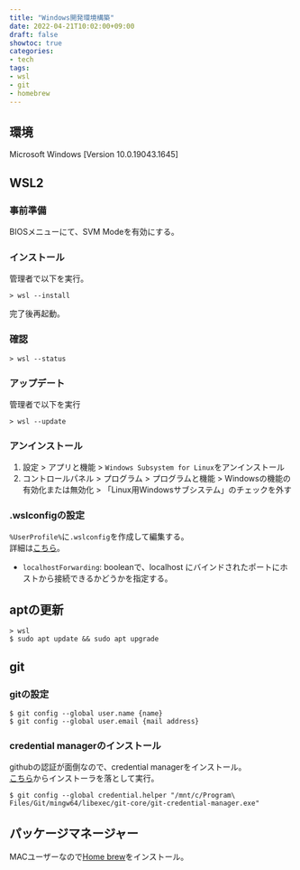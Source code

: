 ```yaml
---
title: "Windows開発環境構築"
date: 2022-04-21T10:02:00+09:00
draft: false
showtoc: true
categories:
- tech
tags: 
- wsl
- git
- homebrew
---
```

## 環境
Microsoft Windows [Version 10.0.19043.1645]

## WSL2
### 事前準備
BIOSメニューにて、SVM Modeを有効にする。

### インストール
管理者で以下を実行。
```shell
> wsl --install
```
完了後再起動。

### 確認
```shell
> wsl --status
```

### アップデート
管理者で以下を実行
```shell
> wsl --update
```

### アンインストール
1. 設定 > アプリと機能 > `Windows Subsystem for Linux`をアンインストール
1. コントロールパネル > プログラム > プログラムと機能 > Windowsの機能の有効化または無効化 > 「Linux用Windowsサブシステム」のチェックを外す

### .wslconfigの設定
`%UserProfile%`に`.wslconfig`を作成して編集する。  
詳細は[こちら](https://docs.microsoft.com/ja-jp/windows/wsl/wsl-config)。
+ `localhostForwarding`: booleanで、localhost にバインドされたポートにホストから接続できるかどうかを指定する。


## aptの更新
```shell
> wsl
$ sudo apt update && sudo apt upgrade
```

## git
### gitの設定
```shell
$ git config --global user.name {name}
$ git config --global user.email {mail address}
```

### credential managerのインストール
githubの認証が面倒なので、credential managerをインストール。  
[こちら](https://github.com/microsoft/Git-Credential-Manager-for-Windows)からインストーラを落として実行。
```shell
$ git config --global credential.helper "/mnt/c/Program\ Files/Git/mingw64/libexec/git-core/git-credential-manager.exe"
```

## パッケージマネージャー
MACユーザーなので[Home brew](https://brew.sh/index_ja)をインストール。